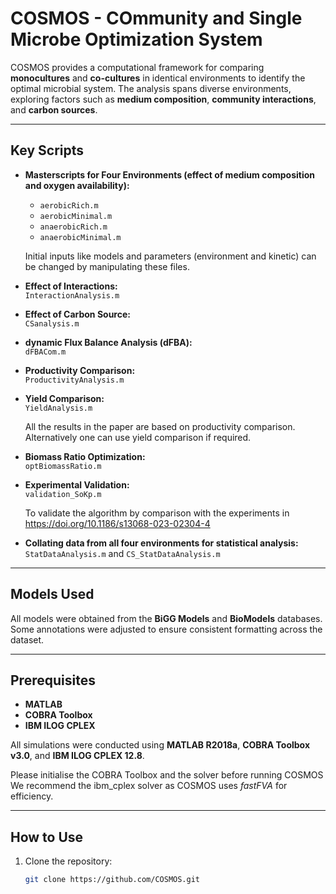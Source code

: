 # COSMOS - COmmunity and Single Microbe Optimization System

COSMOS provides a computational framework for comparing **monocultures** and **co-cultures** in identical environments to identify the optimal microbial system. The analysis spans diverse environments, exploring factors such as **medium composition**, **community interactions**, and **carbon sources**.

---

## Key Scripts  
- **Masterscripts for Four Environments (effect of medium composition and oxygen availability):**
  - `aerobicRich.m`  
  - `aerobicMinimal.m`  
  - `anaerobicRich.m`  
  - `anaerobicMinimal.m`
  
   Initial inputs like models and parameters (environment and kinetic) can be changed by manipulating these files.

- **Effect of Interactions:**  
  `InteractionAnalysis.m`  

- **Effect of Carbon Source:**  
  `CSanalysis.m`  

- **dynamic Flux Balance Analysis (dFBA):**  
  `dFBACom.m`

- **Productivity Comparison:**  
  `ProductivityAnalysis.m`  

- **Yield Comparison:**  
  `YieldAnalysis.m`
  
  All the results in the paper are based on productivity comparison. Alternatively one can use yield comparison if required.

- **Biomass Ratio Optimization:**  
  `optBiomassRatio.m`  

- **Experimental Validation:**  
  `validation_SoKp.m`
  
  To validate the algorithm by comparison with the experiments in https://doi.org/10.1186/s13068-023-02304-4

- **Collating data from all four environments for statistical analysis:**  
  `StatDataAnalysis.m` and `CS_StatDataAnalysis.m`
---

## Models Used  
All models were obtained from the **BiGG Models** and **BioModels** databases. Some annotations were adjusted to ensure consistent formatting across the dataset.

---

## Prerequisites  
- **MATLAB**
- **COBRA Toolbox**  
- **IBM ILOG CPLEX**

All simulations were conducted using **MATLAB R2018a**, **COBRA Toolbox v3.0**, and **IBM ILOG CPLEX 12.8**.

Please initialise the COBRA Toolbox and the solver before running COSMOS
We recommend the ibm_cplex solver as COSMOS uses *fastFVA* for efficiency.

---

## How to Use  
1. Clone the repository:  
   ```bash
   git clone https://github.com/COSMOS.git

